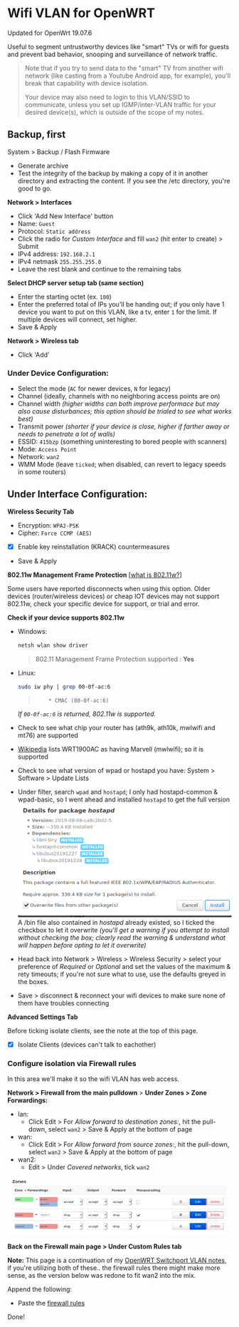 # Wifi VLAN for OpenWRT

Updated for OpenWrt 19.07.6

Useful to segment untrustworthy devices like "smart" TVs or wifi for guests and prevent bad behavior, snooping and surveillance of network traffic.

> Note that if you try to send data to the "smart" TV from another wifi network (like casting from a Youtube Android app, for example), you'll break that capability with device isolation.
>
> Your device may also need to login to this VLAN/SSID to communicate, unless you set up IGMP/inter-VLAN traffic for your desired device(s), which is outside of the scope of my notes.

## Backup, first

System > Backup / Flash Firmware

- Generate archive
- Test the integrity of the backup by making a copy of it in another directory and extracting the content. If you see the /etc directory, you're good to go.

**Network > Interfaces**

- Click 'Add New Interface' button
- Name: `Guest`
- Protocol: `Static address`
- Click the radio for _Custom Interface_ and fill `wan2` (hit enter to create) > Submit
- IPv4 address: `192.168.2.1`
- IPv4 netmask `255.255.255.0`
- Leave the rest blank and continue to the remaining tabs

**Select DHCP server setup tab (same section)**

- Enter the starting octet (ex. `100`)
- Enter the preferred total of IPs you'll be handing out; if you only have 1 device you want to put on this VLAN, like a tv, enter `1` for the limit. If multiple devices will connect, set higher.
- Save & Apply

**Network > Wireless tab**

- Click 'Add'

### Under Device Configuration:

- Select the mode (`AC` for newer devices, `N` for legacy)
- Channel (ideally, channels with no neighboring access points are on)
- Channel width _(higher widths can both improve performace but may also cause disturbances; this option should be trialed to see what works best)_
- Transmit power _(shorter if your device is close, higher if farther away or needs to penetrate a lot of walls)_
- ESSID: `415bzp` (something uninteresting to bored people with scanners)
- Mode: `Access Point`
- Network: `wan2`
- WMM Mode (leave `ticked`; when disabled, can revert to legacy speeds in some routers)

## Under Interface Configuration:

**Wireless Security Tab**

- Encryption: `WPA2-PSK`
- Cipher: `Force CCMP (AES)`
- [x] Enable key reinstallation (KRACK) countermeasures
- Save & Apply

**802.11w Management Frame Protection** [[what is 802.11w?](https://www.cwnp.com/wireless-lan-security-and-ieee-802-11w/)]

Some users have reported disconnects when using this option. Older devices (router/wireless devices) or cheap IOT devices may not support 802.11w, check your specific device for support, or trial and error.

**Check if your device supports 802.11w**

- Windows:

  ```powershell
  netsh wlan show driver
  ```

  > 802.11 Management Frame Protection supported : **Yes**

- Linux:

  ```bash
  sudo iw phy | grep 00-0f-ac:6
  ```

  >     	* CMAC (00-0f-ac:6)

  _If `00-0f-ac:6` is returned, 802.11w is supported._

- Check to see what chip your router has (ath9k, ath10k, mwlwifi and mt76) are supported
- [Wikipedia](https://en.wikipedia.org/wiki/WRT1900AC) lists WRT1900AC as having Marvell (mwlwifi); so it is supported
- Check to see what version of wpad or hostapd you have: System > Software > Update Lists
- Under filter, search `wpad` and `hostapd`; I only had hostapd-common & wpad-basic, so I went ahead and installed `hostapd` to get the full version
  ![Overwrite](../img/overwrite.png)
  A /bin file also contained in _hostapd_ already existed, so I ticked the checkbox to let it overwrite _(you'll get a warning if you attempt to install without checking the box; clearly read the warning & understand what will happen before opting to let it overwrite)_
- Head back into Network > Wireless > Wireless Security > select your preference of _Required_ or _Optional_ and set the values of the maximum & rety timeouts; if you're not sure what to use, use the defaults greyed in the boxes.
- Save > disconnect & reconnect your wifi devices to make sure none of them have troubles connecting

**Advanced Settings Tab**

Before ticking isolate clients, see the note at the top of this page.

- [x] Isolate Clients (devices can't talk to eachother)

### Configure isolation via Firewall rules

In this area we'll make it so the wifi VLAN has web access.

**Network > Firewall from the main pulldown** >
**Under Zones > Zone Forwardings:**

- lan:
  - Click Edit > For _Allow forward to destination zones:_, hit the pull-down, select `wan2` > Save & Apply at the bottom of page
- wan:
  - Click Edit > For _Allow forward from source zones:_, hit the pull-down, select `wan2` > Save & Apply at the bottom of page
- wan2:
  - Edit > Under _Covered networks_, tick `wan2`

![Wifi Guest VLAN Zones](../img/wifi-zones.png)

**Back on the Firewall main page > Under Custom Rules tab**

**Note:** This page is a continuation of my [OpenWRT Switchport VLAN notes](openwrt-switchport-vlan.md), if you're utilizing both of these.. the firewall rules there might make more sense, as the version below was redone to fit wan2 into the mix.

Append the following:

- Paste the [firewall rules](custom-firewall-rules.md)

Done!
